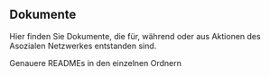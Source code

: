 ## Dokumente
Hier finden Sie Dokumente, die für, während oder aus Aktionen des Asozialen Netzwerkes entstanden sind.

Genauere READMEs in den einzelnen Ordnern
